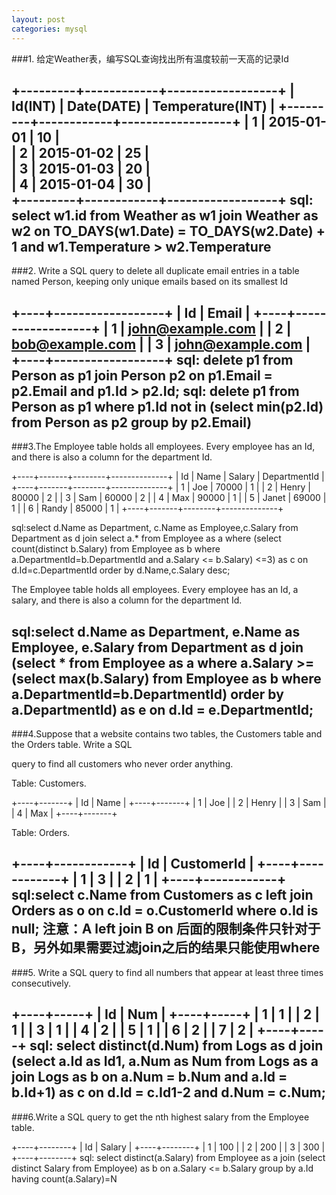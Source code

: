 ```yaml
---
layout: post
categories: mysql
---
```

###1.  给定Weather表，编写SQL查询找出所有温度较前一天高的记录Id

+---------+------------+------------------+	
| Id(INT) | Date(DATE) | Temperature(INT) |	
+---------+------------+------------------+	
|      1 | 2015-01-01 |              10 |	
|      2 | 2015-01-02 |              25 |	
|      3 | 2015-01-03 |              20 |	
|      4 | 2015-01-04 |              30 |	
+---------+------------+------------------+	
sql: select w1.id from Weather as w1 join Weather as w2 on TO_DAYS(w1.Date) = TO_DAYS(w2.Date) + 1 and w1.Temperature > w2.Temperature
---

###2. Write a SQL query to delete all duplicate email entries in a table named Person, keeping only unique emails based on its smallest Id

+----+------------------+
| Id | Email            |
+----+------------------+
| 1  | john@example.com |
| 2  | bob@example.com  |
| 3  | john@example.com |
+----+------------------+
sql: delete p1 from Person as p1 join Person p2 on p1.Email = p2.Email and p1.Id > p2.Id;
sql: delete p1 from Person as p1 where p1.Id not in (select min(p2.Id) from Person as p2 group by p2.Email)
---

###3.The Employee table holds all employees. Every employee has an Id, and there is also a column for the department Id.

+----+-------+--------+--------------+
| Id | Name  | Salary | DepartmentId |
+----+-------+--------+--------------+
| 1  | Joe  | 70000  | 1            |
| 2  | Henry | 80000  | 2            |
| 3  | Sam  | 60000  | 2            |
| 4  | Max  | 90000  | 1            |
| 5  | Janet | 69000  | 1            |
| 6  | Randy | 85000  | 1            |
+----+-------+--------+--------------+

sql:select d.Name as Department, c.Name as Employee,c.Salary from Department as d join select a.* from Employee as a where (select count(distinct b.Salary) from Employee as b where a.DepartmentId=b.DepartmentId and a.Salary <= b.Salary) <=3) as c on d.Id=c.DepartmentId order by d.Name,c.Salary desc;

The Employee table holds all employees. Every employee has an Id, a salary, and there is also a column for the department Id.

sql:select d.Name as Department, e.Name as Employee, e.Salary from Department as d join (select * from Employee as a where a.Salary >= (select max(b.Salary) from Employee as b where a.DepartmentId=b.DepartmentId) order by a.DepartmentId) as e on d.Id = e.DepartmentId;
---

###4.Suppose that a website contains two tables, the Customers table and the Orders table. Write a SQL

query to find all customers who never order anything.

Table: Customers.

+----+-------+
| Id | Name  |
+----+-------+
| 1  | Joe  |
| 2  | Henry |
| 3  | Sam  |
| 4  | Max  |
+----+-------+

Table: Orders.

+----+------------+
| Id | CustomerId |
+----+------------+
| 1  | 3          |
| 2  | 1          |
+----+------------+
sql:select c.Name from  Customers as c left join Orders as o on c.Id = o.CustomerId where o.Id is null;
注意：A left join B on 后面的限制条件只针对于B，另外如果需要过滤join之后的结果只能使用where
---

###5. Write a SQL query to find all numbers that appear at least three times consecutively.

+----+-----+
| Id | Num |
+----+-----+
| 1  |  1  |
| 2  |  1  |
| 3  |  1  |
| 4  |  2  |
| 5  |  1  |
| 6  |  2  |
| 7  |  2  |
+----+-----+
sql: select distinct(d.Num) from Logs as d join (select a.Id as Id1, a.Num as Num from Logs as a join Logs as b on a.Num = b.Num and a.Id = b.Id+1) as c on d.Id = c.Id1-2 and d.Num = c.Num;
---

###6.Write a SQL query to get the nth highest salary from the Employee table.

+----+--------+
| Id | Salary |
+----+--------+
| 1  | 100    |
| 2  | 200    |
| 3  | 300    |
+----+--------+
sql: select distinct(a.Salary) from Employee as a join (select distinct Salary from Employee) as b on a.Salary <= b.Salary group by a.Id having count(a.Salary)=N
